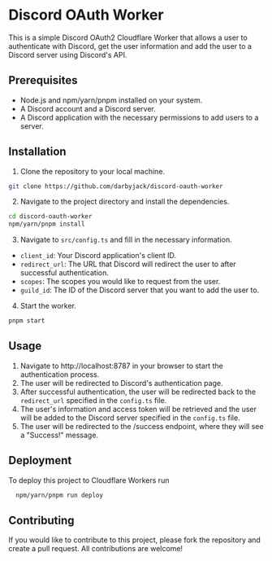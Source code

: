 # Discord OAuth Worker

This is a simple Discord OAuth2 Cloudflare Worker that allows a user to authenticate with Discord, get the user information and add the user to a Discord server using Discord's API.

## Prerequisites
* Node.js and npm/yarn/pnpm installed on your system.
* A Discord account and a Discord server.
* A Discord application with the necessary permissions to add users to a server.

## Installation

1. Clone the repository to your local machine.

```bash
git clone https://github.com/darbyjack/discord-oauth-worker
```

2. Navigate to the project directory and install the dependencies.

```bash
cd discord-oauth-worker
npm/yarn/pnpm install
```

3. Navigate to `src/config.ts` and fill in the necessary information.
* `client_id`: Your Discord application's client ID.
* `redirect_url`: The URL that Discord will redirect the user to after successful authentication.
* `scopes`: The scopes you would like to request from the user.
* `guild_id`: The ID of the Discord server that you want to add the user to.

4. Start the worker.

```bash
pnpm start
```

## Usage

1. Navigate to http://localhost:8787 in your browser to start the authentication process.
2. The user will be redirected to Discord's authentication page.
3. After successful authentication, the user will be redirected back to the `redirect_url` specified in the `config.ts` file.
4. The user's information and access token will be retrieved and the user will be added to the Discord server specified in the `config.ts` file.
5. The user will be redirected to the /success endpoint, where they will see a "Success!" message.

## Deployment

To deploy this project to Cloudflare Workers run

```bash
  npm/yarn/pnpm run deploy
```


## Contributing

If you would like to contribute to this project, please fork the repository and create a pull request. All contributions are welcome!

